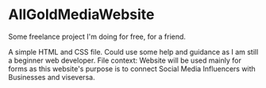 # AllGoldMediaWebsite
Some freelance project I'm doing for free, for a friend. 

A simple HTML and CSS file. Could use some help and guidance as I am still a beginner web developer. 
File context: Website will be used mainly for forms as this website's purpose is to connect Social Media Influencers with Businesses and viseversa. 
